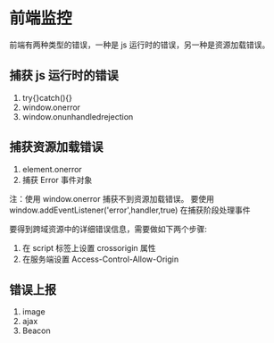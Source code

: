 # 前端监控

前端有两种类型的错误，一种是 js 运行时的错误，另一种是资源加载错误。

## 捕获 js 运行时的错误

1. try{}catch(){}
2. window.onerror
3. window.onunhandledrejection

## 捕获资源加载错误

1. element.onerror
2. 捕获 Error 事件对象

注：使用 window.onerror 捕获不到资源加载错误。 要使用 window.addEventListener('error',handler,true) 在捕获阶段处理事件

要得到跨域资源中的详细错误信息，需要做如下两个步骤:

1. 在 script 标签上设置 crossorigin 属性
2. 在服务端设置 Access-Control-Allow-Origin

## 错误上报

1. image
2. ajax
3. Beacon
